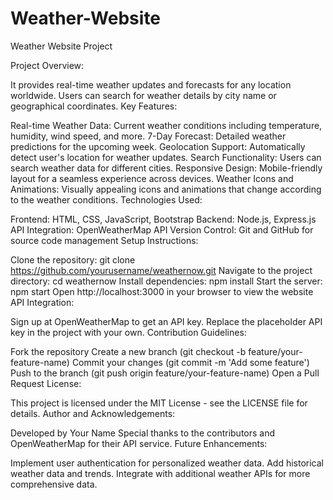 ﻿# Weather-Website
 Weather Website Project

Project Overview:

It provides real-time weather updates and forecasts for any location worldwide. Users can search for weather details by city name or geographical coordinates.
Key Features:

Real-time Weather Data: Current weather conditions including temperature, humidity, wind speed, and more.
7-Day Forecast: Detailed weather predictions for the upcoming week.
Geolocation Support: Automatically detect user's location for weather updates.
Search Functionality: Users can search weather data for different cities.
Responsive Design: Mobile-friendly layout for a seamless experience across devices.
Weather Icons and Animations: Visually appealing icons and animations that change according to the weather conditions.
Technologies Used:

Frontend: HTML, CSS, JavaScript, Bootstrap
Backend: Node.js, Express.js
API Integration: OpenWeatherMap API
Version Control: Git and GitHub for source code management
Setup Instructions:

Clone the repository: git clone https://github.com/yourusername/weathernow.git
Navigate to the project directory: cd weathernow
Install dependencies: npm install
Start the server: npm start
Open http://localhost:3000 in your browser to view the website
API Integration:

Sign up at OpenWeatherMap to get an API key.
Replace the placeholder API key in the project with your own.
Contribution Guidelines:

Fork the repository
Create a new branch (git checkout -b feature/your-feature-name)
Commit your changes (git commit -m 'Add some feature')
Push to the branch (git push origin feature/your-feature-name)
Open a Pull Request
License:

This project is licensed under the MIT License - see the LICENSE file for details.
Author and Acknowledgements:

Developed by Your Name
Special thanks to the contributors and OpenWeatherMap for their API service.
Future Enhancements:

Implement user authentication for personalized weather data.
Add historical weather data and trends.
Integrate with additional weather APIs for more comprehensive data.
